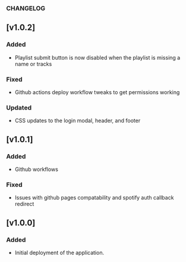 ### CHANGELOG

## [v1.0.2]

### Added

- Playlist submit button is now disabled when the playlist is missing a name or tracks

### Fixed

- Github actions deploy workflow tweaks to get permissions working

### Updated

- CSS updates to the login modal, header, and footer

## [v1.0.1]

### Added

- Github workflows

### Fixed

- Issues with github pages compatability and spotify auth callback redirect

## [v1.0.0]

### Added

- Initial deployment of the application.
